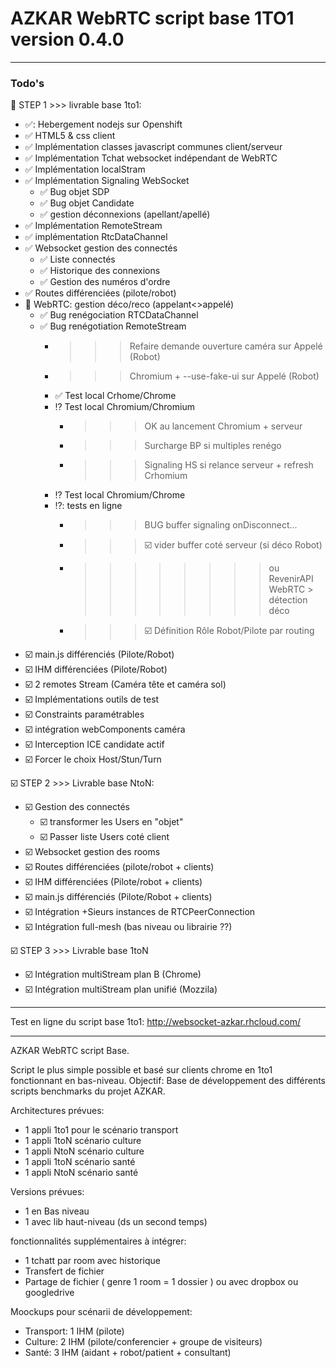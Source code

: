 # AZKAR WebRTC script base 1TO1 version 0.4.0 

-------------------------------------------------

### Todo's

:large_orange_diamond: STEP 1 >>> livrable base 1to1:
- :white_check_mark:: Hebergement nodejs sur Openshift
- :white_check_mark: HTML5 & css client
- :white_check_mark: Implémentation classes javascript communes client/serveur
- :white_check_mark: Implémentation Tchat websocket indépendant de WebRTC
- :white_check_mark: Implémentation localStram
- :white_check_mark: Implémentation Signaling WebSocket 
	- :white_check_mark: Bug objet SDP
	- :white_check_mark: Bug objet Candidate
	- :white_check_mark: gestion déconnexions (apellant/apellé)
- :white_check_mark: Implémentation RemoteStream
- :white_check_mark: implémentation RtcDataChannel 
- :white_check_mark: Websocket gestion des connectés
	- :white_check_mark: Liste connectés
	- :white_check_mark: Historique des connexions
	- :white_check_mark: Gestion des numéros d'ordre
- :white_check_mark: Routes différenciées (pilote/robot)	
- :large_orange_diamond: WebRTC: gestion déco/reco (appelant<>appelé)
	- :white_check_mark: Bug renégociation RTCDataChannel
	- :white_check_mark: Bug renégotiation RemoteStream 
        - >>> Refaire demande ouverture caméra sur Appelé (Robot)
        - >>> Chromium + --use-fake-ui sur Appelé (Robot)
        - :white_check_mark: Test local Crhome/Chrome
        - :interrobang: Test local Chromium/Chromium
            - >>> OK au lancement Chromium + serveur
            - >>> Surcharge BP si multiples renégo
            - >>> Signaling HS si relance serveur + refresh Crhomium
        - :interrobang: Test local Chromium/Chrome
        - :interrobang:: tests en ligne
            - >>> BUG buffer signaling onDisconnect...
            - >>> :ballot_box_with_check: vider buffer coté serveur (si déco Robot) 
            - >>>>>>>> ou RevenirAPI WebRTC > détection déco
            - >>> :ballot_box_with_check: Définition Rôle Robot/Pilote par routing
- :ballot_box_with_check: main.js différenciés (Pilote/Robot)
- :ballot_box_with_check: IHM différenciées (Pilote/Robot)
- :ballot_box_with_check: 2 remotes Stream (Caméra tête et caméra sol)
- :ballot_box_with_check: Implémentations outils de test
- :ballot_box_with_check: Constraints paramétrables
- :ballot_box_with_check: intégration webComponents caméra
- :ballot_box_with_check: Interception ICE candidate actif
- :ballot_box_with_check: Forcer le choix Host/Stun/Turn

:ballot_box_with_check: STEP 2 >>> Livrable base NtoN:
- :ballot_box_with_check: Gestion des connectés
	- :ballot_box_with_check: transformer les Users en "objet"
	- :ballot_box_with_check: Passer liste Users coté client
- :ballot_box_with_check: Websocket gestion des rooms
- :ballot_box_with_check: Routes différenciées (pilote/robot + clients)
- :ballot_box_with_check: IHM différenciées (Pilote/robot + clients)
- :ballot_box_with_check: main.js différenciés (Pilote/Robot + clients)	
- :ballot_box_with_check: Intégration +Sieurs instances de RTCPeerConnection
- :ballot_box_with_check: Intégration full-mesh (bas niveau ou librairie ??)

:ballot_box_with_check: STEP 3 >>> Livrable base 1toN
- :ballot_box_with_check: Intégration multiStream plan B (Chrome) 
- :ballot_box_with_check: Intégration multiStream plan unifié (Mozzila) 

------------------------------------------------------------

Test en ligne du script base 1to1:
http://websocket-azkar.rhcloud.com/

------------------------------------------------------------
AZKAR WebRTC script Base.

Script le plus simple possible et basé sur clients chrome en 1to1 fonctionnant en bas-niveau. Objectif: Base de développement des différents scripts benchmarks du projet AZKAR.

Architectures prévues:
- 1 appli 1to1 pour le scénario transport 
- 1 appli 1toN scénario culture
- 1 appli NtoN scénario culture
- 1 appli 1toN scénario santé
- 1 appli NtoN scénario santé

Versions prévues:
- 1 en Bas niveau
- 1 avec lib haut-niveau (ds un second temps)

fonctionnalités supplémentaires à intégrer:
- 1 tchatt par room avec historique
- Transfert de fichier 
- Partage de fichier ( genre 1 room = 1 dossier ) ou avec dropbox ou googledrive

Moockups pour scénarii de développement:
- Transport: 1 IHM (pilote)
- Culture: 2 IHM (pilote/conferencier + groupe de visiteurs)
- Santé: 3 IHM (aidant + robot/patient + consultant)